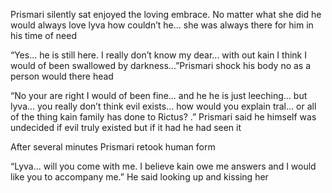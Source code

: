
Prismari silently sat  enjoyed the loving embrace. No matter what she did he would always love lyva  how couldn’t he... she was always there for him in his time of need 

“Yes... he is still here. I really don’t know my dear... with out kain I think I would of been swallowed by darkness...”Prismari shock his body no  as a person would there head 

“No your are right I would of been fine... and he he is just leeching... but lyva... you really don’t think evil exists... how would you explain tral... or all of the thing kain family has done to Rictus? .” Prismari said he himself was undecided if evil truly  existed but if it had he had seen it 

After several minutes Prismari retook human form 

“Lyva... will you come with me. I believe kain owe me answers and I would like you to accompany me.” He said looking up and kissing her